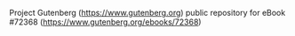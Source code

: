 Project Gutenberg (https://www.gutenberg.org) public repository
for eBook #72368 (https://www.gutenberg.org/ebooks/72368)
